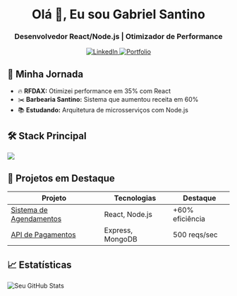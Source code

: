 <h1 align="center">Olá 👋, Eu sou Gabriel Santino</h1>
<h3 align="center">Desenvolvedor React/Node.js | Otimizador de Performance</h3>

<p align="center">
  <a href="https://linkedin.com/in/gabriel-santino" target="_blank">
    <img src="https://img.shields.io/badge/LinkedIn-0077B5?style=for-the-badge&logo=linkedin" alt="LinkedIn">
  </a>
  <a href="https://github.com/GabrielSantino?tab=repositories" target="_blank">
    <img src="https://img.shields.io/badge/Portfolio-FF5722?style=for-the-badge&logo=google-chrome" alt="Portfolio">
  </a>
</p>

## 🚀 Minha Jornada
- 🔥 **RFDAX:** Otimizei performance em 35% com React
- ✂️ **Barbearia Santino:** Sistema que aumentou receita em 60%
- 📚 **Estudando:** Arquitetura de microsserviços com Node.js

## 🛠 Stack Principal
<p align="left">
  <img src="https://skillicons.dev/icons?i=react,nodejs,js,ts,nextjs,git,aws" />
</p>

## 📌 Projetos em Destaque
| Projeto | Tecnologias | Destaque |
|---------|-------------|----------|
| [Sistema de Agendamentos](link) | React, Node.js | +60% eficiência |
| [API de Pagamentos](link) | Express, MongoDB | 500 reqs/sec |

## 📈 Estatísticas
![Seu GitHub Stats](https://github-readme-stats.vercel.app/api?username=GabrielSantino&show_icons=true&theme=radical)

